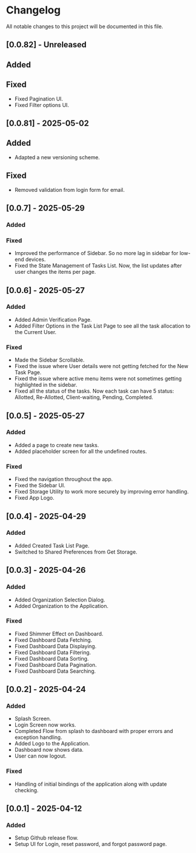 # Changelog

All notable changes to this project will be documented in this file.

## [0.0.82] - Unreleased

## Added

## Fixed

- Fixed Pagination UI.
- Fixed Filter options UI.

## [0.0.81] - 2025-05-02

## Added

- Adapted a new versioning scheme.

## Fixed

- Removed validation from login form for email.

## [0.0.7] - 2025-05-29

### Added

### Fixed

- Improved the performance of Sidebar. So no more lag in sidebar for low-end devices.
- Fixed the State Management of Tasks List. Now, the list updates after user changes the items per page.

## [0.0.6] - 2025-05-27

### Added

- Added Admin Verification Page.
- Added Filter Options in the Task List Page to see all the task allocation to the Current User.
  
### Fixed

- Made the Sidebar Scrollable.
- Fixed the issue where User details were not getting fetched for the New Task Page.
- Fixed the issue where active menu items were not sometimes getting highlighted in the sidebar.
- Fixed all the status of the tasks. Now each task can have 5 status: Allotted, Re-Allotted, Client-waiting, Pending, Completed.

## [0.0.5] - 2025-05-27

### Added

- Added a page to create new tasks.
- Added placeholder screen for all the undefined routes.

### Fixed

- Fixed the navigation throughout the app.
- Fixed the Sidebar UI.
- Fixed Storage Utility to work more securely by improving error handling.
- Fixed App Logo.

## [0.0.4] - 2025-04-29

### Added

- Added Created Task List Page.
- Switched to Shared Preferences from Get Storage.


## [0.0.3] - 2025-04-26

### Added

- Added Organization Selection Dialog.
- Added Organization to the Application.

### Fixed

- Fixed Shimmer Effect on Dashboard.
- Fixed Dashboard Data Fetching.
- Fixed Dashboard Data Displaying.
- Fixed Dashboard Data Filtering.
- Fixed Dashboard Data Sorting.
- Fixed Dashboard Data Pagination.
- Fixed Dashboard Data Searching.



## [0.0.2] - 2025-04-24

### Added

- Splash Screen.
- Login Screen now works.
- Completed Flow from splash to dashboard with proper errors and exception handling.
- Added Logo to the Application.
- Dashboard now shows data.
- User can now logout.

### Fixed

- Handling of initial bindings of the application along with update checking.

## [0.0.1] - 2025-04-12

### Added

- Setup Github release flow.
- Setup UI for Login, reset password, and forgot password page.